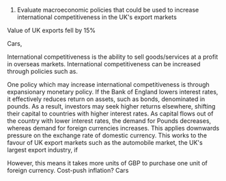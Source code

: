 1. Evaluate macroeconomic policies that could be used to increase international competitiveness in the UK's export markets

Value of UK exports fell by 15%

Cars,

International competitiveness is the ability to sell goods/services at a profit in overseas markets. International competitiveness can be increased through policies such as.

One policy which may increase international competitiveness is through expansionary monetary policy. If the Bank of England lowers interest rates, it effectively reduces return on assets, such as bonds,  denominated in pounds. As a result, investors may seek higher returns elsewhere, shifting their capital to countries with higher interest rates. As capital flows out of the country with lower interest rates, the demand for Pounds decreases, whereas demand for foreign currencies increases. This applies downwards pressure on the exchange rate of domestic currency. This works to the favour of UK export markets such as the automobile market, the UK's largest export industry, if


However, this means it takes more units of GBP to purchase one unit of foreign currency. Cost-push inflation? Cars
